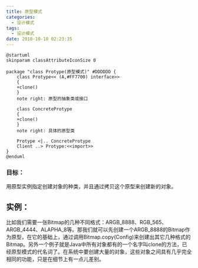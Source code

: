 ```yaml
---
title: 原型模式
categories:
  - 设计模式
tags:
  - 设计模式
date: 2018-10-10 02:23:35
---
```

```plantuml
@startuml
skinparam classAttributeIconSize 0

package "class Protype(原型模式)" #DDDDDD {
    class Protype<< (A,#FF7700) interface>>
    {
    +clone()
    }
    note right: 原型的抽象类或接口

    class ConcreteProtype
    {
    +clone()
    }
    note right: 具体的原型类

    Protype <|.. ConcreteProtype
    Client ..> Protype:<<import>>
}
@enduml
```

### **目标：**
用原型实例指定创建对象的种类，并且通过拷贝这个原型来创建新的对象。

## **实例：**
比如我们需要一张Bitmap的几种不同格式：ARGB_8888、RGB_565、ARGB_4444、ALAPHA_8等。那我们就可以先创建一个ARGB_8888的Bitmap作为原型，在它的基础上，通过调用Bitmap.copy(Config)来创建出其它几种格式的Bitmap。另外一个例子就是Java中所有对象都有的一个名字叫clone的方法，已经原型模式的代名词了。在系统中要创建大量的对象，这些对象之间具有几乎完全相同的功能，只是在细节上有一点儿差别。